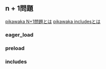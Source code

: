 ## n + 1問題
[pikawaka N+1問題とは](https://pikawaka.com/rails/n1)
[pikawaka includesとは](https://pikawaka.com/rails/includes)

### eager_load

### preload

### includes